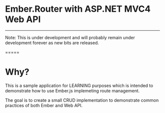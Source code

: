 Ember.Router with ASP.NET MVC4 Web API
======================================
--------------------------------------

Note: This is under development and will 
probably remain under development forever
as new bits are released.

=====

Why?
=====
This is a sample application for LEARNING purposes which is intended to demonstrate 
how to use Ember.js implemeting route management.

The goal is to create a small CRUD implementation to demonstrate common practices of both Ember and Web API.